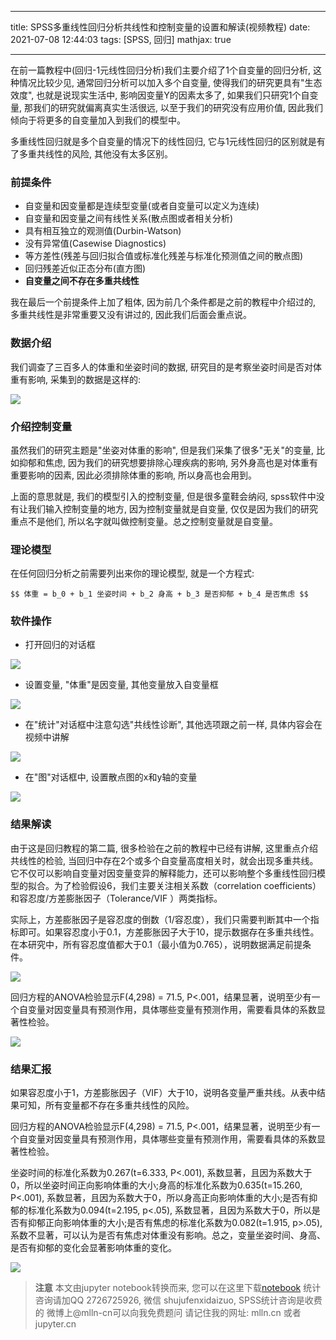
---

title: SPSS多重线性回归分析共线性和控制变量的设置和解读(视频教程)
date: 2021-07-08 12:44:03
tags: [SPSS, 回归]
mathjax: true

---


在前一篇教程中(回归-1元线性回归分析)我们主要介绍了1个自变量的回归分析, 这种情况比较少见, 通常回归分析可以加入多个自变量, 使得我们的研究更具有"生态效度", 也就是说现实生活中, 影响因变量Y的因素太多了, 如果我们只研究1个自变量, 那我们的研究就偏离真实生活很远, 以至于我们的研究没有应用价值, 因此我们倾向于将更多的自变量加入到我们的模型中。



<!--more-->

多重线性回归就是多个自变量的情况下的线性回归, 它与1元线性回归的区别就是有了多重共线性的风险, 其他没有太多区别。

### 前提条件

- 自变量和因变量都是连续型变量(或者自变量可以定义为连续)
- 自变量和因变量之间有线性关系(散点图或者相关分析)
- 具有相互独立的观测值(Durbin-Watson)
- 没有异常值(Casewise Diagnostics)
- 等方差性(残差与回归拟合值或标准化残差与标准化预测值之间的散点图)
- 回归残差近似正态分布(直方图)
- **自变量之间不存在多重共线性**

我在最后一个前提条件上加了粗体, 因为前几个条件都是之前的教程中介绍过的, 多重共线性是非常重要又没有讲过的, 
因此我们后面会重点说。

### 数据介绍

我们调查了三百多人的体重和坐姿时间的数据, 研究目的是考察坐姿时间是否对体重有影响, 采集到的数据是这样的:

<img src="imgs/20-1.png">

### 介绍控制变量


虽然我们的研究主题是"坐姿对体重的影响", 但是我们采集了很多"无关"的变量, 比如抑郁和焦虑, 因为我们的研究想要排除心理疾病的影响, 另外身高也是对体重有重要影响的因素, 因此必须排除体重的影响, 所以身高也会用到。

上面的意思就是, 我们的模型引入的控制变量, 但是很多童鞋会纳闷, spss软件中没有让我们输入控制变量的地方, 因为控制变量就是自变量, 仅仅是因为我们的研究重点不是他们, 所以名字就叫做控制变量。总之控制变量就是自变量。

### 理论模型

在任何回归分析之前需要列出来你的理论模型, 就是一个方程式:

`$$
体重 = b_0 + b_1 坐姿时间 + b_2 身高 + b_3 是否抑郁 + b_4 是否焦虑
$$`

### 软件操作

- 打开回归的对话框

<img src="imgs/20-2.png">

- 设置变量, "体重"是因变量, 其他变量放入自变量框

<img src="imgs/20-3.png">

- 在"统计"对话框中注意勾选"共线性诊断", 其他选项跟之前一样, 具体内容会在视频中讲解

<img src="imgs/20-4.png">

- 在"图"对话框中, 设置散点图的x和y轴的变量

<img src="imgs/20-5.png">

### 结果解读

由于这是回归教程的第二篇, 很多检验在之前的教程中已经有讲解, 这里重点介绍共线性的检验, 当回归中存在2个或多个自变量高度相关时，就会出现多重共线。它不仅可以影响自变量对因变量变异的解释能力，还可以影响整个多重线性回归模型的拟合。为了检验假设6，我们主要关注相关系数（correlation coefficients）和容忍度/方差膨胀因子（Tolerance/VIF ）两类指标。

实际上，方差膨胀因子是容忍度的倒数（1/容忍度），我们只需要判断其中一个指标即可。如果容忍度小于0.1，方差膨胀因子大于10，提示数据存在多重共线性。在本研究中，所有容忍度值都大于0.1（最小值为0.765），说明数据满足前提条件。

<img src="imgs/20-6.png">

回归方程的ANOVA检验显示F(4,298) = 71.5, P<.001，结果显著，说明至少有一个自变量对因变量具有预测作用，具体哪些变量有预测作用，需要看具体的系数显著性检验。

<img src="imgs/20-7.png">

### 结果汇报

如果容忍度小于1，方差膨胀因子（VIF）大于10，说明各变量严重共线。从表中结果可知，所有变量都不存在多重共线性的风险。

回归方程的ANOVA检验显示F(4,298) = 71.5, P<.001，结果显著，说明至少有一个自变量对因变量具有预测作用，具体哪些变量有预测作用，需要看具体的系数显著性检验。

坐姿时间的标准化系数为0.267(t=6.333, P<.001), 系数显著，且因为系数大于0，所以坐姿时间正向影响体重的大小;身高的标准化系数为0.635(t=15.260, P<.001), 系数显著，且因为系数大于0，所以身高正向影响体重的大小;是否有抑郁的标准化系数为0.094(t=2.195, p<.05), 系数显著，且因为系数大于0，所以是否有抑郁正向影响体重的大小;是否有焦虑的标准化系数为0.082(t=1.915, p>.05), 系数不显著，可以认为是否有焦虑对体重没有影响。总之，变量坐姿时间、身高、是否有抑郁的变化会显著影响体重的变化。

<img src="imgs/20-8.png">


> **注意**
> 本文由jupyter notebook转换而来, 您可以在这里下载[notebook](回归-多重线性回归分析共线性和控制变量的设置和解读.ipynb)
> 统计咨询请加QQ 2726725926, 微信 shujufenxidaizuo,  SPSS统计咨询是收费的
> 微博上@mlln-cn可以向我免费题问
> 请记住我的网址: mlln.cn 或者 jupyter.cn
